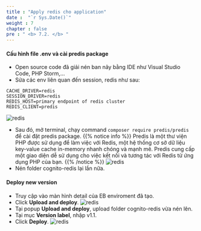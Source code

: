 ```yaml
---
title : "Apply redis cho application"
date :  "`r Sys.Date()`" 
weight : 7
chapter : false
pre : " <b> 7.2. </b> "
---
```

#### Cấu hình file .env và cài predis package
+ Open source code đã giải nén ban nãy bằng IDE như Visual Studio Code, PHP Storm,…
+ Sửa các env liên quan đến session, redis như sau:
```
CACHE_DRIVER=redis
SESSION_DRIVER=redis
REDIS_HOST=primary endpoint of redis cluster
REDIS_CLIENT=predis
```
  ![redis](/images/7.redis/008.png)
+ Sau đó, mở terminal, chạy command `composer require predis/predis` để cài đặt  predis package.
  {{% notice info %}}
  Predis là một thư viện PHP được sử dụng để làm việc với Redis, một hệ thống cơ sở dữ liệu key-value cache in-memory nhanh chóng và mạnh mẽ. Predis cung cấp một giao diện dễ sử dụng cho việc kết nối và tương tác với Redis từ ứng dụng PHP của bạn.
  {{% /notice %}}
![redis](/images/7.redis/009.png)
+ Nén folder cognito-redis lại lần nữa.

#### Deploy new version 
+ Truy cập vào màn hình detail của EB enviroment đã tạo.
+ Click **Upload and deploy**.
![redis](/images/7.redis/010.png)
+ Tại popup **Upload and deploy**, upload folder cognito-redis vừa nén lên.
+ Tại mục **Version label**, nhập v1.1.
+ Click **Deploy**.
![redis](/images/7.redis/011.png)
